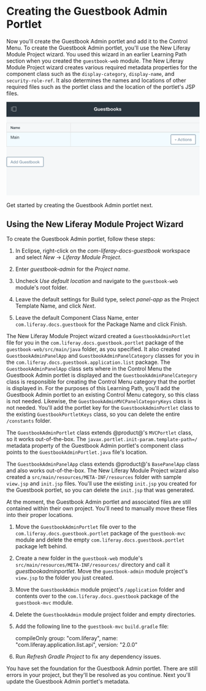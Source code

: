 # Creating the Guestbook Admin Portlet [](id=creating-the-guestbook-admin-portlet)

Now you'll create the Guestbook Admin portlet and add it to the 
Control Menu. To create the Guestbook Admin portlet, you'll use the New Liferay 
Module Project wizard. You used this wizard in an earlier Learning Path section when you created the `guestbook-web` module. The New Liferay Module Project wizard creates various required metadata properties for the component class such as the `display-category`, `display-name`, and `security-role-ref`. It also determines the names and locations of other required files such as the portlet class and the location of the portlet's JSP files. 

![Figure 1: The Guestbook Admin portlet allows administrators to add new guestbooks or to edit existing guestbooks, configure their permissions, or delete them.](../../../images/admin-app-start.png)

Get started by creating the Guestbook Admin portlet next.

## Using the New Liferay Module Project Wizard [](id=using-the-new-liferay-module-project-wizard)

To create the Guestbook Admin portlet, follow these steps:

1.  In Eclipse, right-click on the *com-liferay-docs-guestbook* workspace and select *New* &rarr; *Liferay Module Project*.
   
2.  Enter *guestbook-admin* for the *Project name*.

3.  Uncheck *Use default location* and navigate to the `guestbook-web` module's
    root folder.

4.  Leave the default settings for Build type, select *panel-app* as 
    the Project Template Name, and click *Next*.

5.  Leave the default Component Class Name, enter 
    `com.liferay.docs.guestbook` for the Package Name and click 
    Finish.

The New Liferay Module Project wizard created a `GuestbookAdminPortlet` 
file for you in the `com.liferay.docs.guestbook.portlet` package of the 
`guestbook-web/src/main/java` folder, as you specified. It also created 
`GuestbookAdminPanelApp` and `GuestbookAdminPanelCategory` classes for 
you in the `com.liferay.docs.guestbook.application.list` package. The 
`GuestbookAdminPanelApp` class sets where in the Control Menu the Guestbook 
Admin portlet is displayed and the `GuestbookAdminPanelCategory` class is 
responsible for creating the Control Menu category that the portlet is 
displayed in. For the purposes of this Learning Path, you'll add the Guestbook 
Admin portlet to an existing Control Menu category, so this class is not 
needed. Likewise, the `GuestbookAdminMVCPanelCategoryKeys` class is not needed. 
You'll add the portlet key for the `GuestbookAdminPortlet` class to the 
existing `GuestbookPortletKeys` class, so you can delete the entire 
`/constants` folder.

The `GuestbookAdminPortlet` class extends @product@'s `MVCPortlet` class, so 
it works out-of-the-box. The `javax.portlet.init-param.template-path=/` 
metadata property of the Guestbook Admin portlet's component class points to 
the `GuestbookAdminPortlet.java` file's location.

The `GuestbookAdminPanelApp` class extends @product@'s `BasePanelApp` class 
and also works out-of-the-box. The New Liferay Module Project wizard also 
created a `src/main/resources/META-INF/resources` folder with sample `view.jsp` 
and `init.jsp` files. You'll use the existing `init.jsp` you created for the 
Guestbook portlet, so you can delete the `init.jsp` that was generated.

At the moment, the Guestbook Admin portlet and associated files are still 
contained within their own project. You'll need to manually move these files 
into their proper locations.

1.  Move the `GuestbookAdminPortlet` file over to the 
    `com.liferay.docs.guestbook.portlet` package of the `guestbook-mvc` module 
    and delete the empty `com.liferay.docs.guestbook.portlet` package left 
    behind.
    
2.  Create a new folder in the `guestbook-web` module's 
    `src/main/resources/META-INF/resources/` directory and call it 
    *guestbookadminportlet*. Move the `guestbook-admin` module project's 
    `view.jsp` to the folder you just created. 
    
3.   Move the `GuestbookAdmin` module project's `/application` folder and 
     contents over to the `com.liferay.docs.guestbook` package of the  
     `guestbook-mvc` module.
     
4.  Delete the `GuestbookAdmin` module project folder and empty directories.

5.  Add the following line to the `guestbook-mvc` `build.gradle` file:

	compileOnly group: "com.liferay", name: "com.liferay.application.list.api", version: "2.0.0"
	
6. Run *Refresh Gradle Project* to fix any dependency issues.

You have set the foundation for the Guestbook Admin portlet. There are still 
errors in your project, but they'll be resolved as you continue. Next you'll 
update the Guestbook Admin portlet's metadata.
